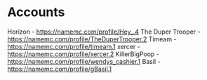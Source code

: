 # Accounts

Horizon - https://namemc.com/profile/Hey_.4
The Duper Trooper - https://namemc.com/profile/TheDuperTrooper.2
Timeam - https://namemc.com/profile/timeam.1
xercer - https://namemc.com/profile/xercer.2
KillerBigPoop - https://namemc.com/profile/wendys_cashier.1
Basil - https://namemc.com/profile/gBasil.1
